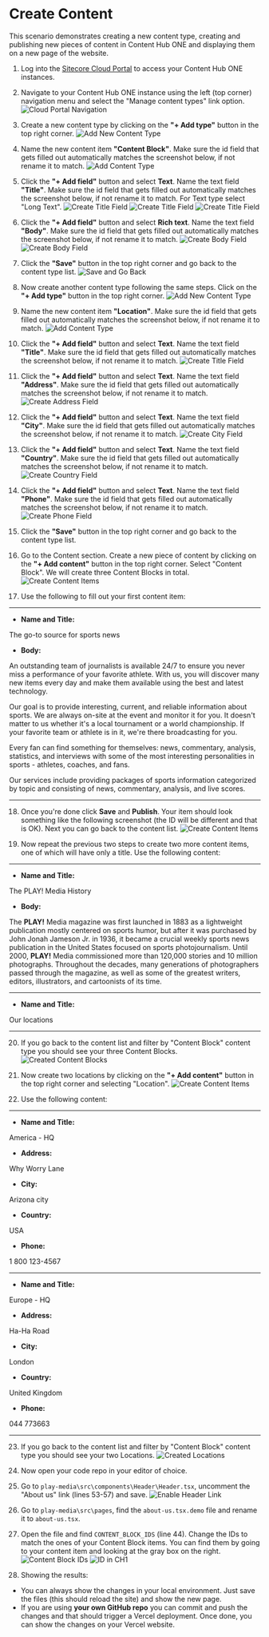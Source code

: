 # Create Content

This scenario demonstrates creating a new content type, creating and publishing new pieces of content in Content Hub ONE and displaying them on a new page of the website.

1. Log into the [Sitecore Cloud Portal](https://portal.sitecorecloud.io/) to access your Content Hub ONE instances.

2. Navigate to your Content Hub ONE instance using the left (top corner) navigation menu and select the "Manage content types" link option.
   ![Cloud Portal Navigation](./media/content-types-01.png)

3. Create a new content type by clicking on the **"+ Add type"** button in the top right corner.
   ![Add New Content Type](./media/content-types-02.png)

4. Name the new content item **"Content Block"**. Make sure the id field that gets filled out automatically matches the screenshot below, if not rename it to match.
   ![Add Content Type](./media/content-types-03.png)

5. Click the **"+ Add field"** button and select **Text**. Name the text field **"Title"**. Make sure the id field that gets filled out automatically matches the screenshot below, if not rename it to match. For Text type select "Long Text".
   ![Create Title Field](./media/content-types-04.png)
   ![Create Title Field](./media/content-types-05.png)
   ![Create Title Field](./media/content-types-06.png)

6. Click the **"+ Add field"** button and select **Rich text**. Name the text field **"Body"**. Make sure the id field that gets filled out automatically matches the screenshot below, if not rename it to match.
   ![Create Body Field](./media/content-types-07.png)
   ![Create Body Field](./media/content-types-08.png)

7. Click the **"Save"** button in the top right corner and go back to the content type list.
   ![Save and Go Back](./media/content-types-09.png)

8. Now create another content type following the same steps. Click on the **"+ Add type"** button in the top right corner.
   ![Add New Content Type](./media/content-types-10.png)

9. Name the new content item **"Location"**. Make sure the id field that gets filled out automatically matches the screenshot below, if not rename it to match.
   ![Add Content Type](./media/content-types-11.png)

10. Click the **"+ Add field"** button and select **Text**. Name the text field **"Title"**. Make sure the id field that gets filled out automatically matches the screenshot below, if not rename it to match.
    ![Create Title Field](./media/content-types-12.png)

11. Click the **"+ Add field"** button and select **Text**. Name the text field **"Address"**. Make sure the id field that gets filled out automatically matches the screenshot below, if not rename it to match.
    ![Create Address Field](./media/content-types-13.png)

12. Click the **"+ Add field"** button and select **Text**. Name the text field **"City"**. Make sure the id field that gets filled out automatically matches the screenshot below, if not rename it to match.
    ![Create City Field](./media/content-types-14.png)

13. Click the **"+ Add field"** button and select **Text**. Name the text field **"Country"**. Make sure the id field that gets filled out automatically matches the screenshot below, if not rename it to match.
    ![Create Country Field](./media/content-types-15.png)

14. Click the **"+ Add field"** button and select **Text**. Name the text field **"Phone"**. Make sure the id field that gets filled out automatically matches the screenshot below, if not rename it to match.
    ![Create Phone Field](./media/content-types-16.png)

15. Click the **"Save"** button in the top right corner and go back to the content type list.

16. Go to the Content section. Create a new piece of content by clicking on the **"+ Add content"** button in the top right corner. Select "Content Block". We will create three Content Blocks in total.
    ![Create Content Items](./media/content-types-17.png)

17. Use the following to fill out your first content item:

---

- **Name and Title:**

The go-to source for sports news

- **Body:**

An outstanding team of journalists is available 24/7 to ensure you never miss a performance of your favorite athlete. With us, you will discover many new items every day and make them available using the best and latest technology.

Our goal is to provide interesting, current, and reliable information about sports. We are always on-site at the event and monitor it for you. It doesn't matter to us whether it's a local tournament or a world championship. If your favorite team or athlete is in it, we're there broadcasting for you.

Every fan can find something for themselves: news, commentary, analysis, statistics, and interviews with some of the most interesting personalities in sports - athletes, coaches, and fans.

Our services include providing packages of sports information categorized by topic and consisting of news, commentary, analysis, and live scores.

---

18. Once you're done click **Save** and **Publish**. Your item should look something like the following screenshot (the ID will be different and that is OK). Next you can go back to the content list.
    ![Create Content Items](./media/content-types-18.png)

19. Now repeat the previous two steps to create two more content items, one of which will have only a title. Use the following content:

---

- **Name and Title:**

The PLAY! Media History

- **Body:**

The **PLAY!** Media magazine was first launched in 1883 as a lightweight publication mostly centered on sports humor, but after it was purchased by John Jonah Jameson Jr. in 1936, it became a crucial weekly sports news publication in the United States focused on sports photojournalism. Until 2000, **PLAY!** Media commissioned more than 120,000 stories and 10 million photographs. Throughout the decades, many generations of photographers passed through the magazine, as well as some of the greatest writers, editors, illustrators, and cartoonists of its time.

---

- **Name and Title:**

Our locations

---

20. If you go back to the content list and filter by "Content Block" content type you should see your three Content Blocks.
    ![Created Content Blocks](./media/content-types-19.png)

21. Now create two locations by clicking on the **"+ Add content"** button in the top right corner and selecting "Location".
    ![Create Content Items](./media/content-types-20.png)

22. Use the following content:

---

- **Name and Title:**

America - HQ

- **Address:**

Why Worry Lane

- **City:**

Arizona city

- **Country:**

USA

- **Phone:**

1 800 123-4567

---

- **Name and Title:**

Europe - HQ

- **Address:**

Ha-Ha Road

- **City:**

London

- **Country:**

United Kingdom

- **Phone:**

044 773663

---

23. If you go back to the content list and filter by "Content Block" content type you should see your two Locations.
    ![Created Locations](./media/content-types-21.png)

24. Now open your code repo in your editor of choice.
25. Go to `play-media\src\components\Header\Header.tsx`, uncomment the "About us" link (lines 53-57) and save.
    ![Enable Header Link](./media/content-types-22.png)
26. Go to `play-media\src\pages`, find the `about-us.tsx.demo` file and rename it to `about-us.tsx`.
27. Open the file and find `CONTENT_BLOCK_IDS` (line 44). Change the IDs to match the ones of your Content Block items. You can find them by going to your content item and looking at the gray box on the right.
    ![Content Block IDs](./media/content-types-23.png)
    ![ID in CH1](./media/content-types-24.png)
28. Showing the results:

- You can always show the changes in your local environment. Just save the files (this should reload the site) and show the new page.
- If you are using **your own GitHub repo** you can commit and push the changes and that should trigger a Vercel deployment. Once done, you can show the changes on your Vercel website.
